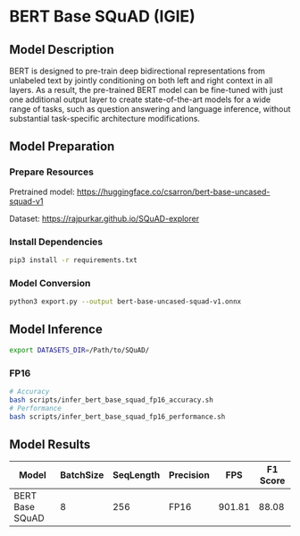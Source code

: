 # BERT Base SQuAD (IGIE)

## Model Description

BERT is designed to pre-train deep bidirectional representations from unlabeled text by jointly conditioning on both left and right context in all layers. As a result, the pre-trained BERT model can be fine-tuned with just one additional output layer to create state-of-the-art models for a wide range of tasks, such as question answering and language inference, without substantial task-specific architecture modifications.

## Model Preparation

### Prepare Resources

Pretrained model: <https://huggingface.co/csarron/bert-base-uncased-squad-v1>

Dataset: <https://rajpurkar.github.io/SQuAD-explorer>

### Install Dependencies

```bash
pip3 install -r requirements.txt
```

### Model Conversion

```bash
python3 export.py --output bert-base-uncased-squad-v1.onnx
```

## Model Inference

```bash
export DATASETS_DIR=/Path/to/SQuAD/
```

### FP16

```bash
# Accuracy
bash scripts/infer_bert_base_squad_fp16_accuracy.sh
# Performance
bash scripts/infer_bert_base_squad_fp16_performance.sh
```

## Model Results

| Model           | BatchSize | SeqLength | Precision | FPS    | F1 Score |
| --------------- | --------- | --------- | --------- | ------ | -------- |
| BERT Base SQuAD | 8         | 256       | FP16      | 901.81 | 88.08    |
